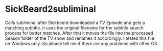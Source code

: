 SickBeard2subliminal
====================

Calls subliminal after Sickbeard downloaded a TV Episode and gets a matching subtitle. It uses the original filename for the subtitle search process for better matches.   After that it moves the file into the processed Season folder of the TV show and renames it accordingly.  I tested this file on Windows only. So please tell me if there are any problems with other OS.